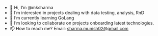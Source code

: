 - 👋 Hi, I’m @mksharma
- 👀 I’m interested in projects dealing with data testing, analysis, RnD
- 🌱 I’m currently learning GoLang
- 💞️ I’m looking to collaborate on projects onboarding latest technologies.
- 📫 How to reach me? Email: sharma.munish02@gmail.com

<!---
mksharma/mksharma is a ✨ special ✨ repository because its `README.md` (this file) appears on your GitHub profile.
You can click the Preview link to take a look at your changes.
--->
